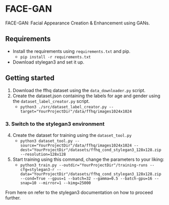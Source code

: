 # FACE-GAN
FACE-GAN: Facial Appearance Creation &amp; Enhancement using GANs.

## Requirements
* Install the requirements using `requirements.txt` and pip.
  * `pip install -r requirements.txt`
* Download stylegan3 and set it up.

## Getting started
1. Download the ffhq dataset using the ```data_downloader.py``` script.
2. Create the dataset.json containing the labels for age and gender using the ```dataset_label_creator.py``` script.
   - `python3 ./src/dataset_label_creator.py --target="YourProjectDir"/data/ffhq/images1024x1024`

### 3. Switch to the stylegan3 environment
4. Create the dataset for training using the ```dataset_tool.py```
   - `python3 dataset_tool.py --source="YourProjectDir"/data/ffhq/images1024x1024 --dest="YourProjectDir"/datasets/ffhq_cond_stylegan3_128x128.zip --resolution=128x128`
5. Start training using this command, change the parameters to your liking:
   - `python3 train.py --outdir="YourProjectDir"/training-runs --cfg=stylegan3-r --data="YourProjectDir"/datasets/ffhq_cond_stylegan3_128x128.zip --cond=True --gpus=1 --batch=32 --gamma=0.5 --batch-gpu=16 --snap=10 --mirror=1 --kimg=25000`

From here on refer to the stylegan3 documentation on how to proceed further.
